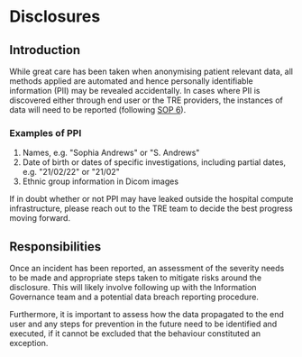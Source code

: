 # Disclosures


## Introduction 

While great care has been taken when anonymising patient relevant data, all methods applied are automated and hence personally identifiable 
information (PII) may be revealed accidentally. In cases where PII is discovered either through end user or the TRE providers, the instances of data
will need to be reported (following [SOP 6](UCLH_SOP_0006.md)).

### Examples of PPI 

1. Names, e.g. "Sophia Andrews" or "S. Andrews"
2. Date of birth or dates of specific investigations, including partial dates, e.g. "21/02/22" or "21/02"
3. Ethnic group information in Dicom images

If in doubt whether or not PPI may have leaked outside the hospital compute infrastructure, please reach out to the TRE team to decide the best 
progress moving forward.


## Responsibilities

Once an incident has been reported, an assessment of the severity needs to be made and appropriate steps taken to mitigate risks around the 
disclosure. This will likely involve following up with the Information Governance team and a potential data breach reporting procedure.

Furthermore, it is important to assess how the data propagated to the end user and any steps for prevention in the future need to be identified and
executed, if it cannot be excluded that the behaviour constituted an exception. 
